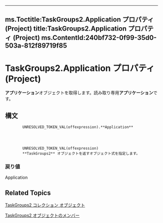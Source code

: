

---
ms.Toctitle:TaskGroups2.Application プロパティ (Project)
title:TaskGroups2.Application プロパティ (Project)
ms.ContentId:240bf732-0f99-35d0-503a-812f89719f85
---
# TaskGroups2.Application プロパティ (Project)




**アプリケーション**オブジェクトを取得します。読み取り専用**アプリケーション**です。

## 構文

            UNRESOLVED_TOKEN_VAL(offexpression).**Application**




            UNRESOLVED_TOKEN_VAL(offexpression)
            **TaskGroups2** オブジェクトを返すオブジェクト式を指定します。

### 戻り値
Application





## Related Topics

[TaskGroups2 コレクション オブジェクト](08346fd5-3dbd-23ea-9dc8-c2361ce043f4.md)

[TaskGroups2 オブジェクトのメンバー](01d23ee9-94e8-0b08-bddf-c7f24fbd3a00.md)





